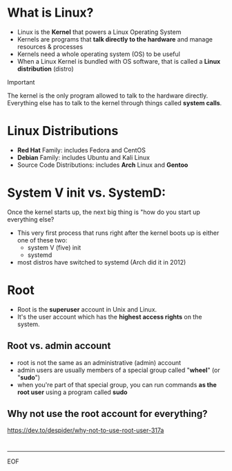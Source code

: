 # What is Linux?

- Linux is the **Kernel** that powers a Linux Operating System 
- Kernels are programs that **talk directly to the hardware** and manage resources & processes
- Kernels need a whole operating system (OS) to be useful
- When a Linux Kernel is bundled with OS software, that is called a **Linux distribution** (distro)

>[!important]
>The kernel is the only program allowed to talk to the hardware directly.<br>
>Everything else has to talk to the kernel through things called **system calls**.

# Linux Distributions

- **Red Hat** Family: includes Fedora and CentOS
- **Debian** Family: includes Ubuntu and Kali Linux
- Source Code Distributions: includes **Arch** Linux and **Gentoo**

# System V init vs. SystemD: 

Once the kernel starts up, the next big thing is "how do you start up everything else?  
- This very first process that runs right after the kernel boots up is either one of these two:
  - system V (five) init
  - systemd 
- most distros have switched to systemd (Arch did it in 2012) 

# Root

- Root is the **superuser** account in Unix and Linux.  
- It's the user account which has the **highest access rights** on the system.

## Root vs. admin account

- root is not the same as an administrative (admin) account
- admin users are usually members of a special group called "**wheel**" (or "**sudo**")
- when you're part of that special group, you can run commands **as the root user** using a program called **sudo**

## Why not use the root account for everything?

https://dev.to/despider/why-not-to-use-root-user-317a 

# 


---
EOF
